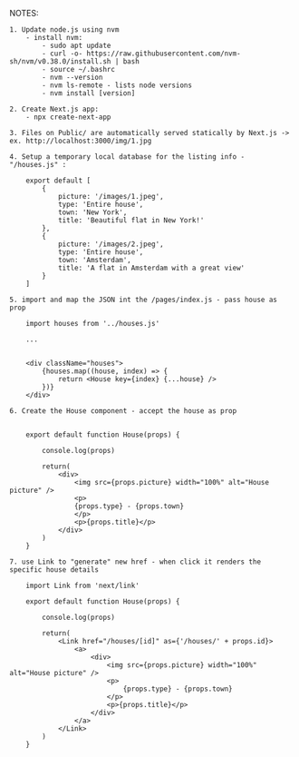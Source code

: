 NOTES:

	1. Update node.js using nvm
		- install nvm:
			- sudo apt update
			- curl -o- https://raw.githubusercontent.com/nvm-sh/nvm/v0.38.0/install.sh | bash
			- source ~/.bashrc
			- nvm --version
			- nvm ls-remote - lists node versions
			- nvm install [version]

	2. Create Next.js app:
		- npx create-next-app

	3. Files on Public/ are automatically served statically by Next.js ->  ex. http://localhost:3000/img/1.jpg

	4. Setup a temporary local database for the listing info - "/houses.js" :

		export default [
			{
				picture: '/images/1.jpeg',
				type: 'Entire house',
				town: 'New York',
				title: 'Beautiful flat in New York!'
			},
			{
				picture: '/images/2.jpeg',
				type: 'Entire house',
				town: 'Amsterdam',
				title: 'A flat in Amsterdam with a great view'
			}
		]

	5. import and map the JSON int the /pages/index.js - pass house as prop

		import houses from '../houses.js'

		...


		<div className="houses">
			{houses.map((house, index) => {
				return <House key={index} {...house} />
			})}
		</div>

	6. Create the House component - accept the house as prop


		export default function House(props) {

			console.log(props)

			return(
				<div>
					<img src={props.picture} width="100%" alt="House picture" />
					<p>
					{props.type} - {props.town}
					</p>
					<p>{props.title}</p>
				</div>
			)
        }

	7. use Link to "generate" new href - when click it renders the specific house details

		import Link from 'next/link'

		export default function House(props) {

			console.log(props)

			return(
				<Link href="/houses/[id]" as={'/houses/' + props.id}>
					<a>
						<div>
							<img src={props.picture} width="100%" alt="House picture" />
							<p>
								{props.type} - {props.town}
							</p>
							<p>{props.title}</p>
						</div>
					</a>
				</Link>
			)
		}
